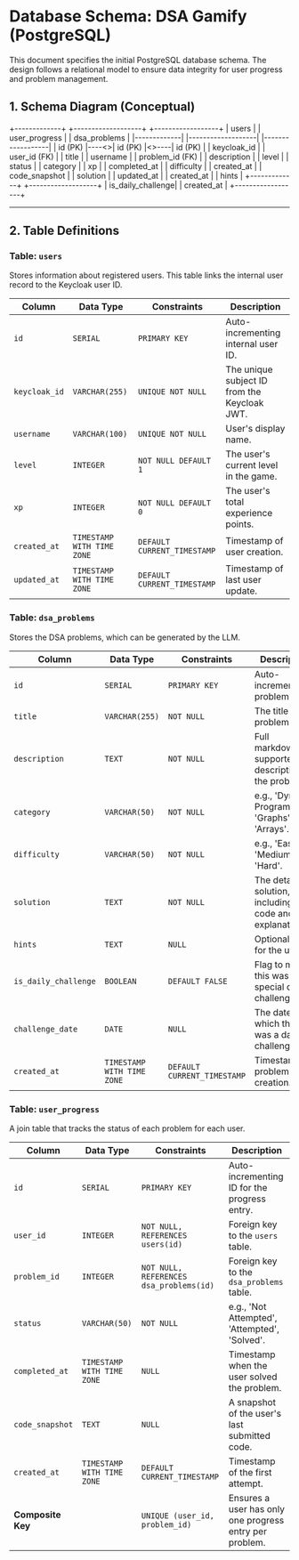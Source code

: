 # Database Schema: DSA Gamify (PostgreSQL)

This document specifies the initial PostgreSQL database schema. The design follows a relational model to ensure data integrity for user progress and problem management.

## 1. Schema Diagram (Conceptual)
+-------------+      +-------------------+      +------------------+
|   users     |      |   user_progress   |      |    dsa_problems  |
|-------------|      |-------------------|      |------------------|
| id (PK)     |----<>| id (PK)           |<>----| id (PK)          |
| keycloak_id |      | user_id (FK)      |      | title            |
| username    |      | problem_id (FK)   |      | description      |
| level       |      | status            |      | category         |
| xp          |      | completed_at      |      | difficulty       |
| created_at  |      | code_snapshot     |      | solution         |
| updated_at  |      | created_at        |      | hints            |
+-------------+      +-------------------+      | is_daily_challenge|
| created_at       |
+------------------+

---

## 2. Table Definitions

### Table: `users`
Stores information about registered users. This table links the internal user record to the Keycloak user ID.

| Column        | Data Type             | Constraints                        | Description                                     |
|---------------|-----------------------|------------------------------------|-------------------------------------------------|
| `id`          | `SERIAL`              | `PRIMARY KEY`                      | Auto-incrementing internal user ID.             |
| `keycloak_id` | `VARCHAR(255)`        | `UNIQUE NOT NULL`                  | The unique subject ID from the Keycloak JWT.    |
| `username`    | `VARCHAR(100)`        | `UNIQUE NOT NULL`                  | User's display name.                            |
| `level`       | `INTEGER`             | `NOT NULL DEFAULT 1`               | The user's current level in the game.           |
| `xp`          | `INTEGER`             | `NOT NULL DEFAULT 0`               | The user's total experience points.             |
| `created_at`  | `TIMESTAMP WITH TIME ZONE` | `DEFAULT CURRENT_TIMESTAMP` | Timestamp of user creation.                     |
| `updated_at`  | `TIMESTAMP WITH TIME ZONE` | `DEFAULT CURRENT_TIMESTAMP` | Timestamp of last user update.                  |

### Table: `dsa_problems`
Stores the DSA problems, which can be generated by the LLM.

| Column             | Data Type             | Constraints                        | Description                                                    |
|--------------------|-----------------------|------------------------------------|----------------------------------------------------------------|
| `id`               | `SERIAL`              | `PRIMARY KEY`                      | Auto-incrementing problem ID.                                  |
| `title`            | `VARCHAR(255)`        | `NOT NULL`                         | The title of the problem.                                      |
| `description`      | `TEXT`                | `NOT NULL`                         | Full markdown-supported description of the problem.            |
| `category`         | `VARCHAR(50)`         | `NOT NULL`                         | e.g., 'Dynamic Programming', 'Graphs', 'Arrays'.             |
| `difficulty`       | `VARCHAR(50)`         | `NOT NULL`                         | e.g., 'Easy', 'Medium', 'Hard'.                                |
| `solution`         | `TEXT`                | `NOT NULL`                         | The detailed solution, likely including code and explanation.  |
| `hints`            | `TEXT`                | `NULL`                             | Optional hints for the user.                                   |
| `is_daily_challenge` | `BOOLEAN`             | `DEFAULT FALSE`                    | Flag to mark if this was a special daily challenge.            |
| `challenge_date`   | `DATE`                | `NULL`                             | The date for which this was a daily challenge.                 |
| `created_at`       | `TIMESTAMP WITH TIME ZONE` | `DEFAULT CURRENT_TIMESTAMP` | Timestamp of problem creation.                                 |

### Table: `user_progress`
A join table that tracks the status of each problem for each user.

| Column          | Data Type             | Constraints                                     | Description                                                   |
|-----------------|-----------------------|-------------------------------------------------|---------------------------------------------------------------|
| `id`            | `SERIAL`              | `PRIMARY KEY`                                   | Auto-incrementing ID for the progress entry.                  |
| `user_id`       | `INTEGER`             | `NOT NULL, REFERENCES users(id)`                | Foreign key to the `users` table.                             |
| `problem_id`    | `INTEGER`             | `NOT NULL, REFERENCES dsa_problems(id)`         | Foreign key to the `dsa_problems` table.                      |
| `status`        | `VARCHAR(50)`         | `NOT NULL`                                      | e.g., 'Not Attempted', 'Attempted', 'Solved'.                 |
| `completed_at`  | `TIMESTAMP WITH TIME ZONE` | `NULL`                                  | Timestamp when the user solved the problem.                   |
| `code_snapshot` | `TEXT`                | `NULL`                                          | A snapshot of the user's last submitted code.                 |
| `created_at`    | `TIMESTAMP WITH TIME ZONE` | `DEFAULT CURRENT_TIMESTAMP`                 | Timestamp of the first attempt.                               |
| **Composite Key** |                       | `UNIQUE (user_id, problem_id)`                  | Ensures a user has only one progress entry per problem.       |
